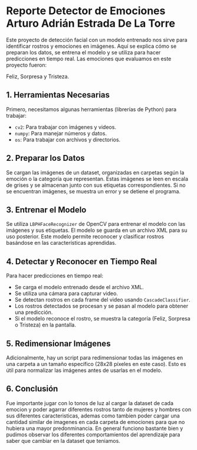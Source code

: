 # Reporte Detector de Emociones Arturo Adrián Estrada De La Torre

Este proyecto de detección facial con un modelo entrenado nos sirve para identificar rostros y emociones en imágenes. Aquí se explica cómo se preparan los datos, se entrena el modelo y se utiliza para hacer predicciones en tiempo real. Las emociones que evaluamos en este proyecto fueron:

Feliz, Sorpresa y Tristeza.

## 1. Herramientas Necesarias

Primero, necesitamos algunas herramientas (librerías de Python) para trabajar:
- `cv2`: Para trabajar con imágenes y videos.
- `numpy`: Para manejar números y datos.
- `os`: Para trabajar con archivos y directorios.

## 2. Preparar los Datos

Se cargan las imágenes de un dataset, organizadas en carpetas según la emoción o la categoría que representan. Estas imágenes se leen en escala de grises y se almacenan junto con sus etiquetas correspondientes. Si no se encuentran imágenes, se muestra un error y se detiene el programa.

## 3. Entrenar el Modelo

Se utiliza `LBPHFaceRecognizer` de OpenCV para entrenar el modelo con las imágenes y sus etiquetas. El modelo se guarda en un archivo XML para su uso posterior. Este modelo permite reconocer y clasificar rostros basándose en las características aprendidas.

## 4. Detectar y Reconocer en Tiempo Real

Para hacer predicciones en tiempo real:
- Se carga el modelo entrenado desde el archivo XML.
- Se utiliza una cámara para capturar video.
- Se detectan rostros en cada frame del video usando `CascadeClassifier`.
- Los rostros detectados se procesan y se pasan al modelo para obtener una predicción.
- Si el modelo reconoce el rostro, se muestra la categoría (Feliz, Sorpresa o Tristeza) en la pantalla.

## 5. Redimensionar Imágenes

Adicionalmente, hay un script para redimensionar todas las imágenes en una carpeta a un tamaño específico (28x28 píxeles en este caso). Esto es útil para normalizar las imágenes antes de usarlas en el modelo.

## 6. Conclusión

Fue importante jugar con lo tonos de luz al cargar la dataset de cada emocion y poder agarrar diferentes rostros tanto de mujeres y hombres con sus diferentes caracteristicas, ademas como tambien poder cargar una cantidad similar de imagenes en cada carpeta de emociones para que no hubiera una mayor predonminancia. En general funciono bastante bien y pudimos observar los diferentes comportamientos del aprendizaje para saber que cambiar en la dataset que teniamos.